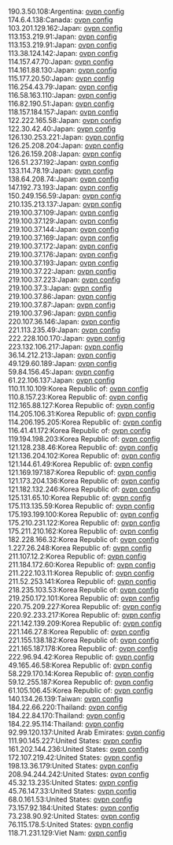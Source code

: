 190.3.50.108:Argentina: [ovpn config](vpn/190_3_50_108.ovpn)  
174.6.4.138:Canada: [ovpn config](vpn/174_6_4_138.ovpn)  
103.201.129.162:Japan: [ovpn config](vpn/103_201_129_162.ovpn)  
113.153.219.91:Japan: [ovpn config](vpn/113_153_219_91.ovpn)  
113.153.219.91:Japan: [ovpn config](vpn/113_153_219_91.ovpn)  
113.38.124.142:Japan: [ovpn config](vpn/113_38_124_142.ovpn)  
114.157.47.70:Japan: [ovpn config](vpn/114_157_47_70.ovpn)  
114.161.88.130:Japan: [ovpn config](vpn/114_161_88_130.ovpn)  
115.177.20.50:Japan: [ovpn config](vpn/115_177_20_50.ovpn)  
116.254.43.79:Japan: [ovpn config](vpn/116_254_43_79.ovpn)  
116.58.163.110:Japan: [ovpn config](vpn/116_58_163_110.ovpn)  
116.82.190.51:Japan: [ovpn config](vpn/116_82_190_51.ovpn)  
118.157.184.157:Japan: [ovpn config](vpn/118_157_184_157.ovpn)  
122.222.165.58:Japan: [ovpn config](vpn/122_222_165_58.ovpn)  
122.30.42.40:Japan: [ovpn config](vpn/122_30_42_40.ovpn)  
126.130.253.221:Japan: [ovpn config](vpn/126_130_253_221.ovpn)  
126.25.208.204:Japan: [ovpn config](vpn/126_25_208_204.ovpn)  
126.26.159.208:Japan: [ovpn config](vpn/126_26_159_208.ovpn)  
126.51.237.192:Japan: [ovpn config](vpn/126_51_237_192.ovpn)  
133.114.78.19:Japan: [ovpn config](vpn/133_114_78_19.ovpn)  
138.64.208.74:Japan: [ovpn config](vpn/138_64_208_74.ovpn)  
147.192.73.193:Japan: [ovpn config](vpn/147_192_73_193.ovpn)  
150.249.156.59:Japan: [ovpn config](vpn/150_249_156_59.ovpn)  
210.135.213.137:Japan: [ovpn config](vpn/210_135_213_137.ovpn)  
219.100.37.109:Japan: [ovpn config](vpn/219_100_37_109.ovpn)  
219.100.37.129:Japan: [ovpn config](vpn/219_100_37_129.ovpn)  
219.100.37.144:Japan: [ovpn config](vpn/219_100_37_144.ovpn)  
219.100.37.169:Japan: [ovpn config](vpn/219_100_37_169.ovpn)  
219.100.37.172:Japan: [ovpn config](vpn/219_100_37_172.ovpn)  
219.100.37.176:Japan: [ovpn config](vpn/219_100_37_176.ovpn)  
219.100.37.193:Japan: [ovpn config](vpn/219_100_37_193.ovpn)  
219.100.37.22:Japan: [ovpn config](vpn/219_100_37_22.ovpn)  
219.100.37.223:Japan: [ovpn config](vpn/219_100_37_223.ovpn)  
219.100.37.3:Japan: [ovpn config](vpn/219_100_37_3.ovpn)  
219.100.37.86:Japan: [ovpn config](vpn/219_100_37_86.ovpn)  
219.100.37.87:Japan: [ovpn config](vpn/219_100_37_87.ovpn)  
219.100.37.96:Japan: [ovpn config](vpn/219_100_37_96.ovpn)  
220.107.36.146:Japan: [ovpn config](vpn/220_107_36_146.ovpn)  
221.113.235.49:Japan: [ovpn config](vpn/221_113_235_49.ovpn)  
222.228.100.170:Japan: [ovpn config](vpn/222_228_100_170.ovpn)  
223.132.106.217:Japan: [ovpn config](vpn/223_132_106_217.ovpn)  
36.14.212.213:Japan: [ovpn config](vpn/36_14_212_213.ovpn)  
49.129.60.189:Japan: [ovpn config](vpn/49_129_60_189.ovpn)  
59.84.156.45:Japan: [ovpn config](vpn/59_84_156_45.ovpn)  
61.22.106.137:Japan: [ovpn config](vpn/61_22_106_137.ovpn)  
110.11.10.109:Korea Republic of: [ovpn config](vpn/110_11_10_109.ovpn)  
110.8.157.23:Korea Republic of: [ovpn config](vpn/110_8_157_23.ovpn)  
112.165.88.127:Korea Republic of: [ovpn config](vpn/112_165_88_127.ovpn)  
114.205.106.31:Korea Republic of: [ovpn config](vpn/114_205_106_31.ovpn)  
114.206.195.205:Korea Republic of: [ovpn config](vpn/114_206_195_205.ovpn)  
116.41.41.172:Korea Republic of: [ovpn config](vpn/116_41_41_172.ovpn)  
119.194.198.203:Korea Republic of: [ovpn config](vpn/119_194_198_203.ovpn)  
121.128.238.46:Korea Republic of: [ovpn config](vpn/121_128_238_46.ovpn)  
121.136.204.102:Korea Republic of: [ovpn config](vpn/121_136_204_102.ovpn)  
121.144.61.49:Korea Republic of: [ovpn config](vpn/121_144_61_49.ovpn)  
121.169.197.187:Korea Republic of: [ovpn config](vpn/121_169_197_187.ovpn)  
121.173.204.136:Korea Republic of: [ovpn config](vpn/121_173_204_136.ovpn)  
121.182.132.246:Korea Republic of: [ovpn config](vpn/121_182_132_246.ovpn)  
125.131.65.10:Korea Republic of: [ovpn config](vpn/125_131_65_10.ovpn)  
175.113.135.59:Korea Republic of: [ovpn config](vpn/175_113_135_59.ovpn)  
175.193.199.100:Korea Republic of: [ovpn config](vpn/175_193_199_100.ovpn)  
175.210.231.122:Korea Republic of: [ovpn config](vpn/175_210_231_122.ovpn)  
175.211.210.162:Korea Republic of: [ovpn config](vpn/175_211_210_162.ovpn)  
182.228.166.32:Korea Republic of: [ovpn config](vpn/182_228_166_32.ovpn)  
1.227.26.248:Korea Republic of: [ovpn config](vpn/1_227_26_248.ovpn)  
211.107.12.2:Korea Republic of: [ovpn config](vpn/211_107_12_2.ovpn)  
211.184.172.60:Korea Republic of: [ovpn config](vpn/211_184_172_60.ovpn)  
211.222.103.11:Korea Republic of: [ovpn config](vpn/211_222_103_11.ovpn)  
211.52.253.141:Korea Republic of: [ovpn config](vpn/211_52_253_141.ovpn)  
218.235.103.53:Korea Republic of: [ovpn config](vpn/218_235_103_53.ovpn)  
219.250.172.101:Korea Republic of: [ovpn config](vpn/219_250_172_101.ovpn)  
220.75.209.227:Korea Republic of: [ovpn config](vpn/220_75_209_227.ovpn)  
220.92.233.217:Korea Republic of: [ovpn config](vpn/220_92_233_217.ovpn)  
221.142.139.209:Korea Republic of: [ovpn config](vpn/221_142_139_209.ovpn)  
221.146.27.8:Korea Republic of: [ovpn config](vpn/221_146_27_8.ovpn)  
221.155.138.182:Korea Republic of: [ovpn config](vpn/221_155_138_182.ovpn)  
221.165.187.178:Korea Republic of: [ovpn config](vpn/221_165_187_178.ovpn)  
222.96.94.42:Korea Republic of: [ovpn config](vpn/222_96_94_42.ovpn)  
49.165.46.58:Korea Republic of: [ovpn config](vpn/49_165_46_58.ovpn)  
58.229.170.14:Korea Republic of: [ovpn config](vpn/58_229_170_14.ovpn)  
59.12.255.187:Korea Republic of: [ovpn config](vpn/59_12_255_187.ovpn)  
61.105.106.45:Korea Republic of: [ovpn config](vpn/61_105_106_45.ovpn)  
140.134.26.139:Taiwan: [ovpn config](vpn/140_134_26_139.ovpn)  
184.22.66.220:Thailand: [ovpn config](vpn/184_22_66_220.ovpn)  
184.22.84.170:Thailand: [ovpn config](vpn/184_22_84_170.ovpn)  
184.22.95.114:Thailand: [ovpn config](vpn/184_22_95_114.ovpn)  
92.99.120.137:United Arab Emirates: [ovpn config](vpn/92_99_120_137.ovpn)  
111.90.145.227:United States: [ovpn config](vpn/111_90_145_227.ovpn)  
161.202.144.236:United States: [ovpn config](vpn/161_202_144_236.ovpn)  
172.107.219.42:United States: [ovpn config](vpn/172_107_219_42.ovpn)  
198.13.36.179:United States: [ovpn config](vpn/198_13_36_179.ovpn)  
208.94.244.242:United States: [ovpn config](vpn/208_94_244_242.ovpn)  
45.32.13.235:United States: [ovpn config](vpn/45_32_13_235.ovpn)  
45.76.147.33:United States: [ovpn config](vpn/45_76_147_33.ovpn)  
68.0.161.53:United States: [ovpn config](vpn/68_0_161_53.ovpn)  
73.157.92.184:United States: [ovpn config](vpn/73_157_92_184.ovpn)  
73.238.90.92:United States: [ovpn config](vpn/73_238_90_92.ovpn)  
76.115.178.5:United States: [ovpn config](vpn/76_115_178_5.ovpn)  
118.71.231.129:Viet Nam: [ovpn config](vpn/118_71_231_129.ovpn)  
